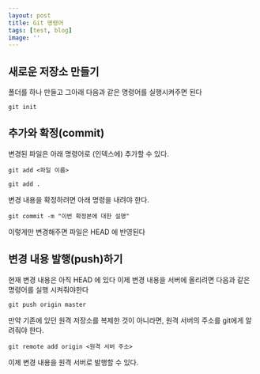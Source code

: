 ```yaml
---
layout: post
title: Git 명령어
tags: [test, blog]
image: ''
---
```

## 새로운 저장소 만들기
폴더를 하나 만들고 그아래 다음과 같은 명령어를 실행시켜주면 된다
```
git init
```
## 추가와 확정(commit)
변경된 파일은 아래 명령어로 (인덱스에) 추가할 수 있다.
```
git add <파일 이름>
```
```
git add .
```
변경 내용을 확정하려면 아래 명령을 내려야 한다.
```
git commit -m "이번 확정본에 대한 설명"
```
이렇게만 변경해주면 파일은 HEAD 에 반영된다
## 변경 내용 발행(push)하기
현재 변경 내용은 아직 HEAD 에 있다
이제 변경 내용을 서버에 올리려면 다음과 같은 명령어를 실행 시켜줘야한다
```
git push origin master
```
만약 기존에 있던 원격 저장소를 복제한 것이 아니라면, 원격 서버의 주소를 git에게 알려줘야 한다.
```
git remote add origin <원격 서버 주소>
```
이제 변경 내용을 원격 서버로 발행할 수 있다.
